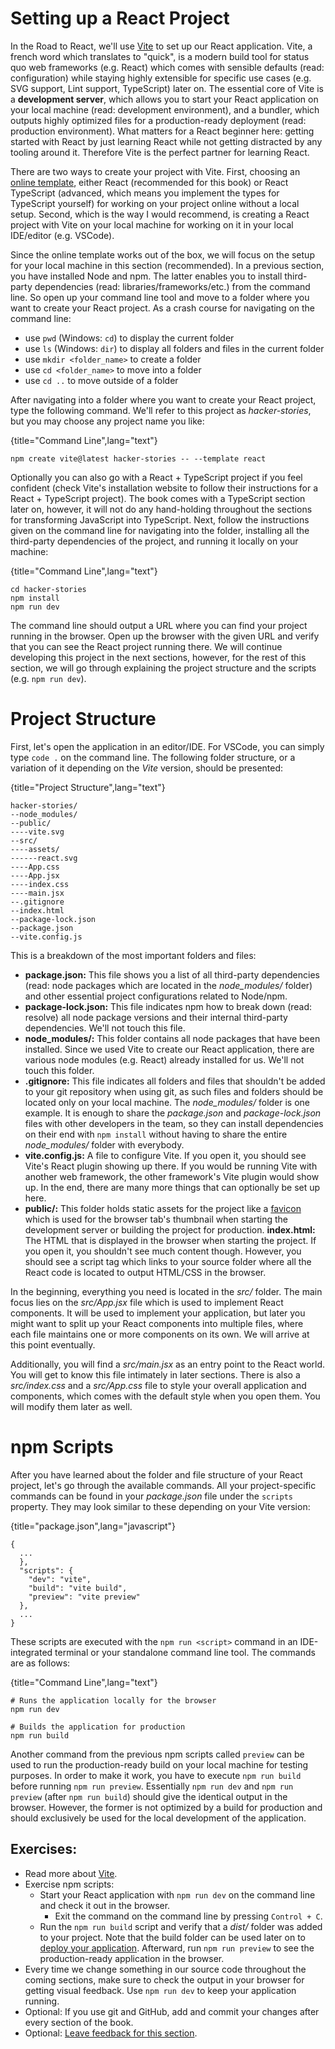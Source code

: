 # Setting up a React Project

In the Road to React, we'll use [Vite](https://bit.ly/3BsG1TH) to set up our React application. Vite, a french word which translates to "quick", is a modern build tool for status quo web frameworks (e.g. React) which comes with sensible defaults (read: configuration) while staying highly extensible for specific use cases (e.g. SVG support, Lint support, TypeScript) later on. The essential core of Vite is a **development server**, which allows you to start your React application on your local machine (read: development environment), and a bundler, which outputs highly optimized files for a production-ready deployment (read: production environment). What matters for a React beginner here: getting started with React by just learning React while not getting distracted by any tooling around it. Therefore Vite is the perfect partner for learning React.

There are two ways to create your project with Vite. First, choosing an [online template](https://bit.ly/3RPAZWz), either React (recommended for this book) or React TypeScript (advanced, which means you implement the types for TypeScript yourself) for working on your project online without a local setup. Second, which is the way I would recommend, is creating a React project with Vite on your local machine for working on it in your local IDE/editor (e.g. VSCode).

Since the online template works out of the box, we will focus on the setup for your local machine in this section (recommended). In a previous section, you have installed Node and npm. The latter enables you to install third-party dependencies (read: libraries/frameworks/etc.) from the command line. So open up your command line tool and move to a folder where you want to create your React project. As a crash course for navigating on the command line:

* use `pwd` (Windows: `cd`) to display the current folder
* use `ls` (Windows: `dir`) to display all folders and files in the current folder
* use `mkdir <folder_name>` to create a folder
* use `cd <folder_name>` to move into a folder
* use `cd ..` to move outside of a folder

After navigating into a folder where you want to create your React project, type the following command. We'll refer to this project as *hacker-stories*, but you may choose any project name you like:

{title="Command Line",lang="text"}
~~~~~~~
npm create vite@latest hacker-stories -- --template react
~~~~~~~

Optionally you can also go with a React + TypeScript project if you feel confident (check Vite's installation website to follow their instructions for a React + TypeScript project). The book comes with a TypeScript section later on, however, it will not do any hand-holding throughout the sections for transforming JavaScript into TypeScript. Next, follow the instructions given on the command line for navigating into the folder, installing all the third-party dependencies of the project, and running it locally on your machine:

{title="Command Line",lang="text"}
~~~~~~~
cd hacker-stories
npm install
npm run dev
~~~~~~~

The command line should output a URL where you can find your project running in the browser. Open up the browser with the given URL and verify that you can see the React project running there. We will continue developing this project in the next sections, however, for the rest of this section, we will go through explaining the project structure and the scripts (e.g. `npm run dev`).

# Project Structure

First, let's open the application in an editor/IDE. For VSCode, you can simply type `code .` on the command line. The following folder structure, or a variation of it depending on the *Vite* version, should be presented:

{title="Project Structure",lang="text"}
~~~~~~~
hacker-stories/
--node_modules/
--public/
----vite.svg
--src/
----assets/
------react.svg
----App.css
----App.jsx
----index.css
----main.jsx
--.gitignore
--index.html
--package-lock.json
--package.json
--vite.config.js
~~~~~~~

This is a breakdown of the most important folders and files:

* **package.json:** This file shows you a list of all third-party dependencies (read: node packages which are located in the *node_modules/* folder) and other essential project configurations related to Node/npm.
* **package-lock.json:** This file indicates npm how to break down (read: resolve) all node package versions and their internal third-party dependencies. We'll not touch this file.
* **node_modules/:** This folder contains all node packages that have been installed. Since we used Vite to create our React application, there are various node modules (e.g. React) already installed for us. We'll not touch this folder.
* **.gitignore:** This file indicates all folders and files that shouldn't be added to your git repository when using git, as such files and folders should be located only on your local machine. The *node_modules/* folder is one example. It is enough to share the *package.json* and *package-lock.json* files with other developers in the team, so they can install dependencies on their end with `npm install` without having to share the entire *node_modules/* folder with everybody.
* **vite.config.js:** A file to configure Vite. If you open it, you should see Vite's React plugin showing up there. If you would be running Vite with another web framework, the other framework's Vite plugin would show up. In the end, there are many more things that can optionally be set up here.
* **public/:** This folder holds static assets for the project like a [favicon](https://bit.ly/3QvRupG) which is used for the browser tab's thumbnail when starting the development server or building the project for production.
**index.html:** The HTML that is displayed in the browser when starting the project. If you open it, you shouldn't see much content though. However, you should see a script tag which links to your source folder where all the React code is located to output HTML/CSS in the browser.

In the beginning, everything you need is located in the *src/* folder. The main focus lies on the *src/App.jsx* file which is used to implement React components. It will be used to implement your application, but later you might want to split up your React components into multiple files, where each file maintains one or more components on its own. We will arrive at this point eventually.

Additionally, you will find a *src/main.jsx* as an entry point to the React world. You will get to know this file intimately in later sections. There is also a *src/index.css* and a *src/App.css* file to style your overall application and components, which comes with the default style when you open them. You will modify them later as well.

# npm Scripts

After you have learned about the folder and file structure of your React project, let's go through the available commands. All your project-specific commands can be found in your *package.json* file under the `scripts` property. They may look similar to these depending on your Vite version:

{title="package.json",lang="javascript"}
~~~~~~~
{
  ...
  },
  "scripts": {
    "dev": "vite",
    "build": "vite build",
    "preview": "vite preview"
  },
  ...
}
~~~~~~~

These scripts are executed with the `npm run <script>` command in an IDE-integrated terminal or your standalone command line tool. The commands are as follows:

{title="Command Line",lang="text"}
~~~~~~~
# Runs the application locally for the browser
npm run dev

# Builds the application for production
npm run build
~~~~~~~

Another command from the previous npm scripts called `preview` can be used to run the production-ready build on your local machine for testing purposes. In order to make it work, you have to execute `npm run build` before running `npm run preview`. Essentially `npm run dev` and `npm run preview` (after `npm run build`) should give the identical output in the browser. However, the former is not optimized by a build for production and should exclusively be used for the local development of the application.

## Exercises:

* Read more about [Vite](https://bit.ly/3BsG1TH).
* Exercise npm scripts:
  * Start your React application with `npm run dev` on the command line and check it out in the browser.
    * Exit the command on the command line by pressing `Control + C`.
  * Run the `npm run build` script and verify that a *dist/* folder was added to your project. Note that the build folder can be used later on to [deploy your application](https://www.robinwieruch.de/deploy-applications-digital-ocean/). Afterward, run `npm run preview` to see the production-ready application in the browser.
* Every time we change something in our source code throughout the coming sections, make sure to check the output in your browser for getting visual feedback. Use `npm run dev` to keep your application running.
* Optional: If you use git and GitHub, add and commit your changes after every section of the book.
* Optional: [Leave feedback for this section](https://forms.gle/bvH2jcppsSA6p9i16).
